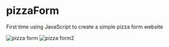 # pizzaForm
First time using JavaScript to create a simple pizza form website 

![pizza form](https://user-images.githubusercontent.com/63464134/130373464-7bb0e1fc-e055-4abf-afe1-13451b55216b.JPG)
![pizza form2](https://user-images.githubusercontent.com/63464134/130373465-92846403-d776-4366-b9fb-dc1962ee5fb7.JPG)
